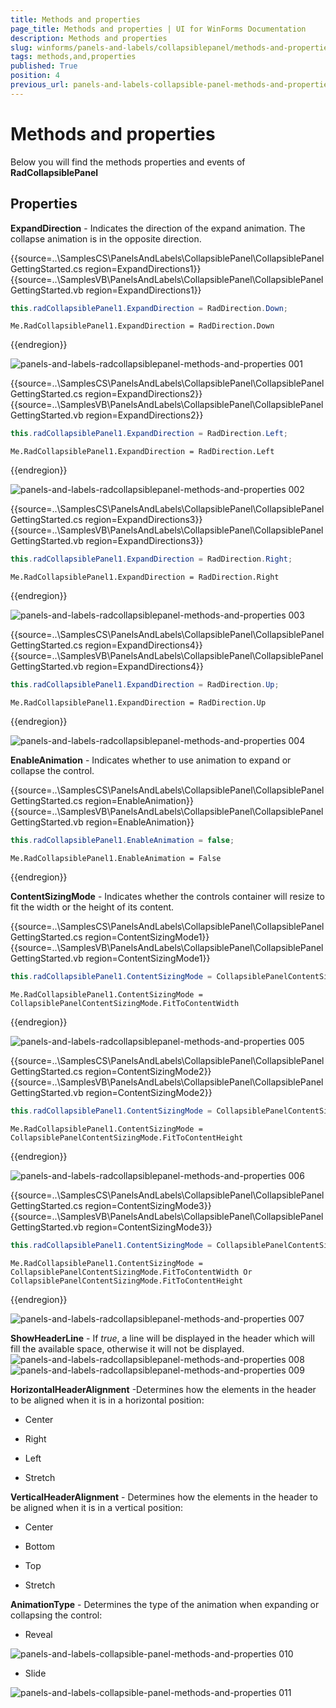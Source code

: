 ```yaml
---
title: Methods and properties
page_title: Methods and properties | UI for WinForms Documentation
description: Methods and properties
slug: winforms/panels-and-labels/collapsiblepanel/methods-and-properties
tags: methods,and,properties
published: True
position: 4
previous_url: panels-and-labels-collapsible-panel-methods-and-properties
---
```


# Methods and properties

Below you will find the methods properties and events of __RadCollapsiblePanel__

## Properties

__ExpandDirection__ - Indicates the direction of the expand animation. The collapse animation is in the opposite direction.

{{source=..\SamplesCS\PanelsAndLabels\CollapsiblePanel\CollapsiblePanelGettingStarted.cs region=ExpandDirections1}} 
{{source=..\SamplesVB\PanelsAndLabels\CollapsiblePanel\CollapsiblePanelGettingStarted.vb region=ExpandDirections1}} 

````C#
this.radCollapsiblePanel1.ExpandDirection = RadDirection.Down;

````
````VB.NET
Me.RadCollapsiblePanel1.ExpandDirection = RadDirection.Down

````

{{endregion}} 


![panels-and-labels-radcollapsiblepanel-methods-and-properties 001](images/panels-and-labels-radcollapsiblepanel-methods-and-properties001.png)

{{source=..\SamplesCS\PanelsAndLabels\CollapsiblePanel\CollapsiblePanelGettingStarted.cs region=ExpandDirections2}} 
{{source=..\SamplesVB\PanelsAndLabels\CollapsiblePanel\CollapsiblePanelGettingStarted.vb region=ExpandDirections2}} 

````C#
this.radCollapsiblePanel1.ExpandDirection = RadDirection.Left;

````
````VB.NET
Me.RadCollapsiblePanel1.ExpandDirection = RadDirection.Left

````

{{endregion}} 


![panels-and-labels-radcollapsiblepanel-methods-and-properties 002](images/panels-and-labels-radcollapsiblepanel-methods-and-properties002.png)

{{source=..\SamplesCS\PanelsAndLabels\CollapsiblePanel\CollapsiblePanelGettingStarted.cs region=ExpandDirections3}} 
{{source=..\SamplesVB\PanelsAndLabels\CollapsiblePanel\CollapsiblePanelGettingStarted.vb region=ExpandDirections3}} 

````C#
this.radCollapsiblePanel1.ExpandDirection = RadDirection.Right;

````
````VB.NET
Me.RadCollapsiblePanel1.ExpandDirection = RadDirection.Right

````

{{endregion}} 


![panels-and-labels-radcollapsiblepanel-methods-and-properties 003](images/panels-and-labels-radcollapsiblepanel-methods-and-properties003.png)

{{source=..\SamplesCS\PanelsAndLabels\CollapsiblePanel\CollapsiblePanelGettingStarted.cs region=ExpandDirections4}} 
{{source=..\SamplesVB\PanelsAndLabels\CollapsiblePanel\CollapsiblePanelGettingStarted.vb region=ExpandDirections4}} 

````C#
this.radCollapsiblePanel1.ExpandDirection = RadDirection.Up;

````
````VB.NET
Me.RadCollapsiblePanel1.ExpandDirection = RadDirection.Up

````

{{endregion}} 


![panels-and-labels-radcollapsiblepanel-methods-and-properties 004](images/panels-and-labels-radcollapsiblepanel-methods-and-properties004.png)

__EnableAnimation__ - Indicates whether to use animation to expand or collapse the control.

{{source=..\SamplesCS\PanelsAndLabels\CollapsiblePanel\CollapsiblePanelGettingStarted.cs region=EnableAnimation}} 
{{source=..\SamplesVB\PanelsAndLabels\CollapsiblePanel\CollapsiblePanelGettingStarted.vb region=EnableAnimation}} 

````C#
this.radCollapsiblePanel1.EnableAnimation = false;

````
````VB.NET
Me.RadCollapsiblePanel1.EnableAnimation = False

````

{{endregion}}

__ContentSizingMode__ -  Indicates whether the controls container will resize to fit the width or the height of its content.

{{source=..\SamplesCS\PanelsAndLabels\CollapsiblePanel\CollapsiblePanelGettingStarted.cs region=ContentSizingMode1}} 
{{source=..\SamplesVB\PanelsAndLabels\CollapsiblePanel\CollapsiblePanelGettingStarted.vb region=ContentSizingMode1}} 

````C#
this.radCollapsiblePanel1.ContentSizingMode = CollapsiblePanelContentSizingMode.FitToContentWidth;

````
````VB.NET
Me.RadCollapsiblePanel1.ContentSizingMode = CollapsiblePanelContentSizingMode.FitToContentWidth

````

{{endregion}} 


![panels-and-labels-radcollapsiblepanel-methods-and-properties 005](images/panels-and-labels-radcollapsiblepanel-methods-and-properties005.png)

{{source=..\SamplesCS\PanelsAndLabels\CollapsiblePanel\CollapsiblePanelGettingStarted.cs region=ContentSizingMode2}} 
{{source=..\SamplesVB\PanelsAndLabels\CollapsiblePanel\CollapsiblePanelGettingStarted.vb region=ContentSizingMode2}} 

````C#
this.radCollapsiblePanel1.ContentSizingMode = CollapsiblePanelContentSizingMode.FitToContentHeight;

````
````VB.NET
Me.RadCollapsiblePanel1.ContentSizingMode = CollapsiblePanelContentSizingMode.FitToContentHeight

````

{{endregion}} 

![panels-and-labels-radcollapsiblepanel-methods-and-properties 006](images/panels-and-labels-radcollapsiblepanel-methods-and-properties006.png)

{{source=..\SamplesCS\PanelsAndLabels\CollapsiblePanel\CollapsiblePanelGettingStarted.cs region=ContentSizingMode3}} 
{{source=..\SamplesVB\PanelsAndLabels\CollapsiblePanel\CollapsiblePanelGettingStarted.vb region=ContentSizingMode3}} 

````C#
this.radCollapsiblePanel1.ContentSizingMode = CollapsiblePanelContentSizingMode.FitToContentWidth | CollapsiblePanelContentSizingMode.FitToContentHeight;

````
````VB.NET
Me.RadCollapsiblePanel1.ContentSizingMode = CollapsiblePanelContentSizingMode.FitToContentWidth Or CollapsiblePanelContentSizingMode.FitToContentHeight

````

{{endregion}} 


![panels-and-labels-radcollapsiblepanel-methods-and-properties 007](images/panels-and-labels-radcollapsiblepanel-methods-and-properties007.png)

__ShowHeaderLine__ - If *true*, a line will be displayed in the header which will fill the available space, otherwise it will not be displayed.<br>![panels-and-labels-radcollapsiblepanel-methods-and-properties 008](images/panels-and-labels-radcollapsiblepanel-methods-and-properties008.png)<br>![panels-and-labels-radcollapsiblepanel-methods-and-properties 009](images/panels-and-labels-radcollapsiblepanel-methods-and-properties009.png)

__HorizontalHeaderAlignment__ -Determines how the elements in the header to be aligned when it is in a horizontal position:

* Center

* Right

* Left

* Stretch

__VerticalHeaderAlignment__ - Determines how the elements in the header to be aligned when it is in a vertical position:

* Center

* Bottom

* Top

* Stretch

__AnimationType__ - Determines the type of the animation when expanding or collapsing the control:

* Reveal

![panels-and-labels-collapsible-panel-methods-and-properties 010](images/panels-and-labels-collapsible-panel-methods-and-properties010.gif)

* Slide

![panels-and-labels-collapsible-panel-methods-and-properties 011](images/panels-and-labels-collapsible-panel-methods-and-properties011.gif)
